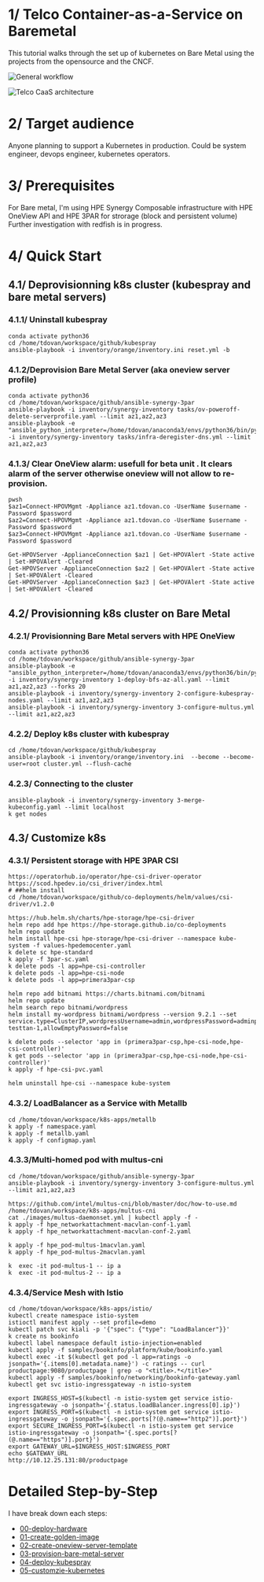 # 1/ Telco Container-as-a-Service on Baremetal
This tutorial walks through the set up of kubernetes on Bare Metal using the projects from the opensource and the CNCF.

![General workflow](images/general-workflow.png)


![Telco CaaS architecture](images/telco-caas.png)

# 2/ Target audience
Anyone planning to support a Kubernetes in production. Could be system engineer, devops engineer, kubernetes operators.

# 3/ Prerequisites
For Bare metal, I'm using HPE Synergy Composable infrastructure with HPE OneView API and HPE 3PAR for strorage (block and persistent volume)
Further investigation with redfish is in progress.

# 4/ Quick Start
## 4.1/ Deprovisionning k8s cluster (kubespray and bare metal servers)
### 4.1.1/ Uninstall kubespray
```
conda activate python36
cd /home/tdovan/workspace/github/kubespray
ansible-playbook -i inventory/orange/inventory.ini reset.yml -b
```

### 4.1.2/Deprovision Bare Metal Server (aka oneview server profile)
```
conda activate python36
cd /home/tdovan/workspace/github/ansible-synergy-3par
ansible-playbook -i inventory/synergy-inventory tasks/ov-poweroff-delete-serverprofile.yaml --limit az1,az2,az3
ansible-playbook -e "ansible_python_interpreter=/home/tdovan/anaconda3/envs/python36/bin/python" -i inventory/synergy-inventory tasks/infra-deregister-dns.yml --limit az1,az2,az3
```

### 4.1.3/ Clear OneView alarm: usefull for beta unit . It clears alarm of the server otherwise oneview will not allow to re-provision.
```
pwsh
$az1=Connect-HPOVMgmt -Appliance az1.tdovan.co -UserName $username -Password $password
$az2=Connect-HPOVMgmt -Appliance az1.tdovan.co -UserName $username -Password $password
$az3=Connect-HPOVMgmt -Appliance az1.tdovan.co -UserName $username -Password $password

Get-HPOVServer -ApplianceConnection $az1 | Get-HPOVAlert -State active | Set-HPOVAlert -Cleared
Get-HPOVServer -ApplianceConnection $az2 | Get-HPOVAlert -State active | Set-HPOVAlert -Cleared
Get-HPOVServer -ApplianceConnection $az3 | Get-HPOVAlert -State active | Set-HPOVAlert -Cleared
```

## 4.2/ Provisionning k8s cluster on Bare Metal
### 4.2.1/ Provisionning Bare Metal servers with HPE OneView
```
conda activate python36
cd /home/tdovan/workspace/github/ansible-synergy-3par
ansible-playbook -e "ansible_python_interpreter=/home/tdovan/anaconda3/envs/python36/bin/python" -i inventory/synergy-inventory 1-deploy-bfs-az-all.yaml --limit az1,az2,az3 --forks 20
ansible-playbook -i inventory/synergy-inventory 2-configure-kubespray-nodes.yaml --limit az1,az2,az3
ansible-playbook -i inventory/synergy-inventory 3-configure-multus.yml --limit az1,az2,az3
```
### 4.2.2/ Deploy k8s cluster with kubespray
```
cd /home/tdovan/workspace/github/kubespray
ansible-playbook -i inventory/orange/inventory.ini  --become --become-user=root cluster.yml --flush-cache
```

### 4.2.3/ Connecting to the cluster
```
ansible-playbook -i inventory/synergy-inventory 3-merge-kubeconfig.yaml --limit localhost
k get nodes
```

## 4.3/ Customize k8s
### 4.3.1/ Persistent storage with HPE 3PAR CSI
```
https://operatorhub.io/operator/hpe-csi-driver-operator
https://scod.hpedev.io/csi_driver/index.html
# ##helm install
cd /home/tdovan/workspace/github/co-deployments/helm/values/csi-driver/v1.2.0

https://hub.helm.sh/charts/hpe-storage/hpe-csi-driver
helm repo add hpe https://hpe-storage.github.io/co-deployments
helm repo update
helm install hpe-csi hpe-storage/hpe-csi-driver --namespace kube-system -f values-hpedemocenter.yaml
k delete sc hpe-standard
k apply -f 3par-sc.yaml
k delete pods -l app=hpe-csi-controller
k delete pods -l app=hpe-csi-node
k delete pods -l app=primera3par-csp

helm repo add bitnami https://charts.bitnami.com/bitnami
helm repo update
helm search repo bitnami/wordpress
helm install my-wordpress bitnami/wordpress --version 9.2.1 --set service.type=ClusterIP,wordpressUsername=admin,wordpressPassword=adminpassword,mariadb.mariadbRootPassword=secretpassword,persistence.existingClaim=pvc-testtan-1,allowEmptyPassword=false

k delete pods --selector 'app in (primera3par-csp,hpe-csi-node,hpe-csi-controller)'
k get pods --selector 'app in (primera3par-csp,hpe-csi-node,hpe-csi-controller)'
k apply -f hpe-csi-pvc.yaml

helm uninstall hpe-csi --namespace kube-system
``` 

### 4.3.2/ LoadBalancer as a Service with Metallb
```
cd /home/tdovan/workspace/k8s-apps/metallb
k apply -f namespace.yaml
k apply -f metallb.yaml
k apply -f configmap.yaml
```

### 4.3.3/Multi-homed pod with multus-cni
```
cd /home/tdovan/workspace/github/ansible-synergy-3par
ansible-playbook -i inventory/synergy-inventory 3-configure-multus.yml --limit az1,az2,az3

https://github.com/intel/multus-cni/blob/master/doc/how-to-use.md
/home/tdovan/workspace/k8s-apps/multus-cni
cat ./images/multus-daemonset.yml | kubectl apply -f -
k apply -f hpe_networkattachment-macvlan-conf-1.yaml 
k apply -f hpe_networkattachment-macvlan-conf-2.yaml 

k apply -f hpe_pod-multus-1macvlan.yaml
k apply -f hpe_pod-multus-2macvlan.yaml

k  exec -it pod-multus-1 -- ip a
k  exec -it pod-multus-2 -- ip a
```

### 4.3.4/Service Mesh with Istio
```
cd /home/tdovan/workspace/k8s-apps/istio/
kubectl create namespace istio-system
istioctl manifest apply --set profile=demo
kubectl patch svc kiali -p '{"spec": {"type": "LoadBalancer"}}'
k create ns bookinfo
kubectl label namespace default istio-injection=enabled
kubectl apply -f samples/bookinfo/platform/kube/bookinfo.yaml
kubectl exec -it $(kubectl get pod -l app=ratings -o jsonpath='{.items[0].metadata.name}') -c ratings -- curl productpage:9080/productpage | grep -o "<title>.*</title>"
kubectl apply -f samples/bookinfo/networking/bookinfo-gateway.yaml
kubectl get svc istio-ingressgateway -n istio-system

export INGRESS_HOST=$(kubectl -n istio-system get service istio-ingressgateway -o jsonpath='{.status.loadBalancer.ingress[0].ip}')
export INGRESS_PORT=$(kubectl -n istio-system get service istio-ingressgateway -o jsonpath='{.spec.ports[?(@.name=="http2")].port}')
export SECURE_INGRESS_PORT=$(kubectl -n istio-system get service istio-ingressgateway -o jsonpath='{.spec.ports[?(@.name=="https")].port}')
export GATEWAY_URL=$INGRESS_HOST:$INGRESS_PORT
echo $GATEWAY_URL
http://10.12.25.131:80/productpage
```



# Detailed Step-by-Step
I have break down each steps:
* [00-deploy-hardware](00-deploy-hardware/README.md)
* [01-create-golden-image](01-create-golden-image/README.md)
* [02-create-oneview-server-template](02-create-oneview-server-template/README.md)
* [03-provision-bare-metal-server](03-provision-bare-metal-server/README.md)
* [04-deploy-kubespray](04-deploy-kubespray/README.md)
* [05-customzie-kubernetes](05-customzie-kubernetes/README.md)


